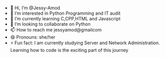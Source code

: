 - 👋 Hi, I’m @Jessy-Amod
- 👀 I’m interested in Python Programming and IT audit
- 🌱 I’m currently learning C,CPP,HTML and Javascript
- 💞️ I’m looking to collaborate on Python
- 📫 How to reach me jessyamod@gmailcom
- 😄 Pronouns: she/her
- ⚡ Fun fact: I am currently studying Server and Network Administration. Learning how to code is the exciting part of this journey

<!---
Jessy-Amod/Jessy-Amod is a ✨ special ✨ repository because its `README.md` (this file) appears on your GitHub profile.
You can click the Preview link to take a look at your changes.
--->
